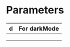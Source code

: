 # Parameters



| d    | For darkMode |
| ---- | ------------ |
|      |              |
|      |              |
|      |              |